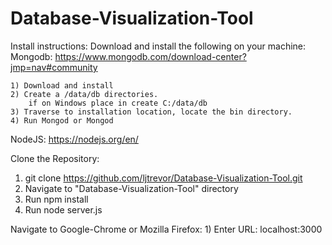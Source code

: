 # Database-Visualization-Tool

Install instructions:
Download and install the following on your machine:
Mongodb: https://www.mongodb.com/download-center?jmp=nav#community

    1) Download and install
    2) Create a /data/db directories.
        if on Windows place in create C:/data/db
    3) Traverse to installation location, locate the bin directory.
    4) Run Mongod or Mongod

NodeJS: https://nodejs.org/en/

Clone the Repository: 
1) git clone https://github.com/ljtrevor/Database-Visualization-Tool.git
2) Navigate to "Database-Visualization-Tool" directory
3) Run npm install
4) Run node server.js

Navigate to Google-Chrome or Mozilla Firefox: 1) Enter URL: localhost:3000
